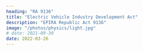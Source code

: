 ```yaml
---
heading: "RA 9136"
title: "Electric Vehicle Industry Development Act"
description: "EPIRA Republic Act 9136"
image: "/photos/physics/light.jpg"
# date: 2021-09-30
date: 2022-03-26
---
```




